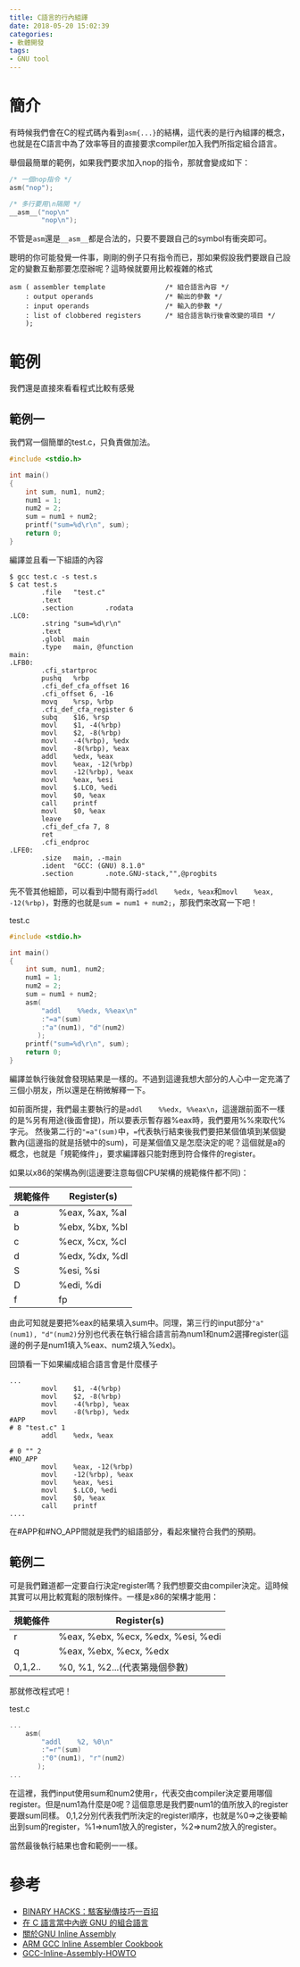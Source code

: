 ```yaml
---
title: C語言的行內組譯
date: 2018-05-20 15:02:39
categories:
- 軟體開發
tags:
- GNU tool
---
```

# 簡介
有時候我們會在C的程式碼內看到`asm{...}`的結構，這代表的是行內組譯的概念，也就是在C語言中為了效率等目的直接要求compiler加入我們所指定組合語言。

舉個最簡單的範例，如果我們要求加入nop的指令，那就會變成如下：

```c
/* 一個nop指令 */
asm("nop");

/* 多行要用\n隔開 */
__asm__("nop\n"
        "nop\n");
```

不管是`asm`還是`__asm__`都是合法的，只要不要跟自己的symbol有衝突即可。

聰明的你可能發覺一件事，剛剛的例子只有指令而已，那如果假設我們要跟自己設定的變數互動那要怎麼辦呢？這時候就要用比較複雜的格式

```
asm ( assembler template               /* 組合語言內容 */
    : output operands                  /* 輸出的參數 */
    : input operands                   /* 輸入的參數 */
    : list of clobbered registers      /* 組合語言執行後會改變的項目 */
    );
```

# 範例
我們還是直接來看看程式比較有感覺

## 範例一
我們寫一個簡單的test.c，只負責做加法。
```c
#include <stdio.h>

int main()
{
    int sum, num1, num2;
    num1 = 1;
    num2 = 2;
    sum = num1 + num2;
    printf("sum=%d\r\n", sum);
    return 0;
}
```
編譯並且看一下組語的內容
```
$ gcc test.c -s test.s
$ cat test.s
        .file   "test.c"
        .text
        .section        .rodata
.LC0:
        .string "sum=%d\r\n"
        .text
        .globl  main
        .type   main, @function
main:
.LFB0:
        .cfi_startproc
        pushq   %rbp
        .cfi_def_cfa_offset 16
        .cfi_offset 6, -16
        movq    %rsp, %rbp
        .cfi_def_cfa_register 6
        subq    $16, %rsp
        movl    $1, -4(%rbp)
        movl    $2, -8(%rbp)
        movl    -4(%rbp), %edx
        movl    -8(%rbp), %eax
        addl    %edx, %eax
        movl    %eax, -12(%rbp)
        movl    -12(%rbp), %eax
        movl    %eax, %esi
        movl    $.LC0, %edi
        movl    $0, %eax
        call    printf
        movl    $0, %eax
        leave
        .cfi_def_cfa 7, 8
        ret
        .cfi_endproc
.LFE0:
        .size   main, .-main
        .ident  "GCC: (GNU) 8.1.0"
        .section        .note.GNU-stack,"",@progbits
```
先不管其他細節，可以看到中間有兩行`addl    %edx, %eax`和`movl    %eax, -12(%rbp)`，對應的也就是`sum = num1 + num2;`，那我們來改寫一下吧！

test.c
```c
#include <stdio.h>

int main()
{
    int sum, num1, num2;
    num1 = 1;
    num2 = 2;
    sum = num1 + num2;
    asm(
        "addl    %%edx, %%eax\n"
        :"=a"(sum)
        :"a"(num1), "d"(num2)
       );
    printf("sum=%d\r\n", sum);
    return 0;
}
```
編譯並執行後就會發現結果是一樣的。不過到這邊我想大部分的人心中一定充滿了三個小朋友，所以還是在稍微解釋一下。

如前面所提，我們最主要執行的是`addl    %%edx, %%eax\n`，這邊跟前面不一樣的是%另有用途(後面會提)，所以要表示暫存器%eax時，我們要用%%來取代%字元。
然後第二行的`"=a"(sum)`中，`=`代表執行結束後我們要把某個值填到某個變數內(這邊指的就是括號中的sum)，可是某個值又是怎麼決定的呢？這個就是a的概念，也就是「規範條件」，要求編譯器只能對應到符合條件的register。

如果以x86的架構為例(這邊要注意每個CPU架構的規範條件都不同)：

| 規範條件 | Register(s) |
| - | - |
| a |   %eax, %ax, %al   |
| b |   %ebx, %bx, %bl   |
| c |   %ecx, %cx, %cl   |
| d |   %edx, %dx, %dl   |
| S |   %esi, %si        |
| D |   %edi, %di        |
| f |   fp               |

由此可知就是要把%eax的結果填入sum中。同理，第三行的input部分`"a"(num1), "d"(num2)`分別也代表在執行組合語言前為num1和num2選擇register(這邊的例子是num1填入%eax、num2填入%edx)。

回頭看一下如果編成組合語言會是什麼樣子
```
...
        movl    $1, -4(%rbp)
        movl    $2, -8(%rbp)
        movl    -4(%rbp), %eax
        movl    -8(%rbp), %edx
#APP
# 8 "test.c" 1
        addl    %edx, %eax

# 0 "" 2
#NO_APP
        movl    %eax, -12(%rbp)
        movl    -12(%rbp), %eax
        movl    %eax, %esi
        movl    $.LC0, %edi
        movl    $0, %eax
        call    printf
....
```
在#APP和#NO_APP間就是我們的組語部分，看起來蠻符合我們的預期。

## 範例二
可是我們難道都一定要自行決定register嗎？我們想要交由compiler決定。這時候其實可以用比較寬鬆的限制條件。一樣是x86的架構才能用：

| 規範條件 | Register(s) |
| - | - |
| r | %eax, %ebx, %ecx, %edx, %esi, %edi |
| q | %eax, %ebx, %ecx, %edx |
| 0,1,2.. | %0, %1, %2...(代表第幾個參數) |

那就修改程式吧！

test.c
```c
...
    asm(
        "addl    %2, %0\n"
        :"=r"(sum)
        :"0"(num1), "r"(num2)
       );
...
```

在這裡，我們input使用sum和num2使用`r`，代表交由compiler決定要用哪個register。但是num1為什麼是0呢？這個意思是我們要num1的值所放入的register要跟sum同樣。
0,1,2分別代表我們所決定的register順序，也就是%0=>之後要輸出到sum的register，%1=>num1放入的register，%2=>num2放入的register。

當然最後執行結果也會和範例一一樣。

# 參考
* [BINARY HACKS：駭客秘傳技巧一百招](http://www.books.com.tw/products/0010587783)
* [在 C 語言當中內嵌 GNU 的組合語言](http://sp1.wikidot.com/gnuinlineassembly)
* [關於GNU Inline Assembly](http://wen00072.github.io/blog/2015/12/10/about-inline-asm/)
* [ARM GCC Inline Assembler Cookbook](http://www.ethernut.de/en/documents/arm-inline-asm.html)
* [GCC-Inline-Assembly-HOWTO](https://www.ibiblio.org/gferg/ldp/GCC-Inline-Assembly-HOWTO.html)